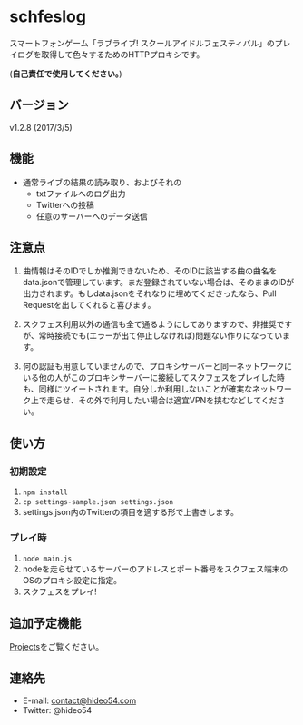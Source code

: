 # schfeslog

スマートフォンゲーム「ラブライブ! スクールアイドルフェスティバル」のプレイログを取得して色々するためのHTTPプロキシです。

(**自己責任で使用してください。**)

## バージョン

v1.2.8 (2017/3/5)

## 機能

* 通常ライブの結果の読み取り、およびそれの
    * txtファイルへのログ出力
    * Twitterへの投稿
    * 任意のサーバーへのデータ送信

## 注意点

1. 曲情報はそのIDでしか推測できないため、そのIDに該当する曲の曲名をdata.jsonで管理しています。まだ登録されていない場合は、そのままのIDが出力されます。もしdata.jsonをそれなりに埋めてくださったなら、Pull Requestを出してくれると喜びます。

2. スクフェス利用以外の通信も全て通るようにしてありますので、非推奨ですが、常時接続でも(エラーが出て停止しなければ)問題ない作りになっています。

3. 何の認証も用意していませんので、プロキシサーバーと同一ネットワークにいる他の人がこのプロキシサーバーに接続してスクフェスをプレイした時も、同様にツイートされます。自分しか利用しないことが確実なネットワーク上で走らせ、その外で利用したい場合は適宜VPNを挟むなどしてください。

## 使い方

### 初期設定

1. `npm install`
2. `cp settings-sample.json settings.json`
3. settings.json内のTwitterの項目を適する形で上書きします。

### プレイ時

1. `node main.js`
2. nodeを走らせているサーバーのアドレスとポート番号をスクフェス端末のOSのプロキシ設定に指定。
3. スクフェスをプレイ!

## 追加予定機能

[Projects](https://github.com/hideo54/schfeslog/projects/1)をご覧ください。

## 連絡先

* E-mail: contact@hideo54.com
* Twitter: @hideo54
